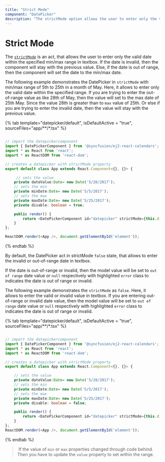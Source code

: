 ```yaml
---
title: "Strict Mode"
component: "DatePicker"
description: "The strictMode option allows the user to enter only the valid date value within the specified min/max range in textbox."
---
```


# Strict Mode

The [`strictMode`](../api/datepicker#strictmode)
is an act, that allows the user to enter only the valid date within the specified min/max
range in textbox. If the date is invalid, then the component will stay with the previous value.
Else, if the date is
out of range, then the component will set the date to the min/max date.

The following example demonstrates the DatePicker in `strictMode` with min/max range of 5th to
25th in a month of May. Here, it allows to enter
only the valid date within the specified range. If you are trying to enter the out-of-range value as
like 28th of May,
then the value will set to the max date of 25th May. Since the value 28th is greater than to `max` value
of 25th. Or else if you are trying
to enter the invalid date, then the value will stay with the previous value.

{% tab template="datepicker/default", isDefaultActive = "true", sourceFiles="app/**/*.tsx" %}

```typescript

// import the datepickercomponent
import { DatePickerComponent } from '@syncfusion/ej2-react-calendars';
import * as React from 'react';
import * as ReactDOM from 'react-dom';

// creates a datepicker with strictMode property
export default class App extends React.Component<{}, {}> {

     // sets the value
    private dateValue:Date= new Date('5/28/2017');
    // sets the min
    private minDate:Date= new Date('5/5/2017');
    // sets the max
    private maxDate:Date= new Date('5/25/2017');
    private disable: boolean = true;

    public render() {
        return <DatePickerComponent id="datepicker" strictMode={this.disable} format="dd/MM/yyyy" value={this.dateValue} min={this.minDate} max={this.maxDate}  placeholder="Enter date" />
    }
};

ReactDOM.render(<App />, document.getElementById('element'));

```

{% endtab %}

By default, the DatePicker act in strictMode `false` state, that allows to enter the invalid or out-of-range date in textbox.

If the date is out-of-range or invalid, then the model value will be set to `out of range` date
value or `null` respectively with highlighted  `error` class to indicates the date is out of range or invalid.

The following example demonstrates the `strictMode` as `false`. Here, it allows to enter the
valid or invalid value in textbox.
If you are entering out-of-range or invalid date value, then the model value will be set to
`out of range` date value or `null` respectively with highlighted  `error` class to indicates
the date is out of range or invalid.

{% tab template="datepicker/default", isDefaultActive = "true", sourceFiles="app/**/*.tsx" %}

```typescript

// import the datepickercomponent
import { DatePickerComponent } from '@syncfusion/ej2-react-calendars';
import * as React from 'react';
import * as ReactDOM from 'react-dom';

// creates a datepicker with strictMode property
export default class App extends React.Component<{}, {}> {

    // sets the value
    private dateValue:Date= new Date('5/28/2017');
    // sets the min
    private minDate:Date= new Date('5/5/2017');
    // sets the max
    private maxDate:Date= new Date('5/25/2017');
    private disable: boolean = false;

    public render() {
        return <DatePickerComponent id="datepicker" strictMode={this.disable} format="dd/MM/yyyy" value={this.dateValue} min={this.minDate} max={this.maxDate}   placeholder="Enter date" />
    }
};
ReactDOM.render(<App />, document.getElementById('element'));

```

{% endtab %}

> If the value of `min` or `max` properties changed through code behind.
Then you have to update the `value` property to set within the range.
